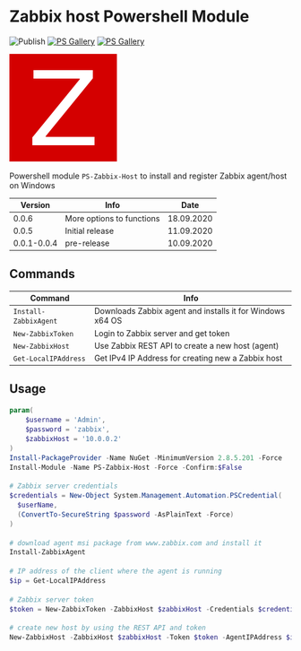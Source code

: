 # Zabbix host Powershell Module

![Publish](https://github.com/Satak/ps-zabbix-host/workflows/Publish/badge.svg)
[![PS Gallery][psgallery-badge-dt]][powershell-gallery]
[![PS Gallery][psgallery-badge-v]][powershell-gallery]

![alt text](https://raw.githubusercontent.com/Satak/ps-zabbix-host/master/icon/zabbix-icon-192x192.png 'Zabbix logo')

Powershell module `PS-Zabbix-Host` to install and register Zabbix agent/host on Windows

| Version     | Info                      | Date       |
| ----------- | ------------------------- | ---------- |
| 0.0.6       | More options to functions | 18.09.2020 |
| 0.0.5       | Initial release           | 11.09.2020 |
| 0.0.1-0.0.4 | pre-release               | 10.09.2020 |

## Commands

| Command               | Info                                                      |
| --------------------- | --------------------------------------------------------- |
| `Install-ZabbixAgent` | Downloads Zabbix agent and installs it for Windows x64 OS |
| `New-ZabbixToken`     | Login to Zabbix server and get token                      |
| `New-ZabbixHost`      | Use Zabbix REST API to create a new host (agent)          |
| `Get-LocalIPAddress`  | Get IPv4 IP Address for creating new a Zabbix host        |

## Usage

```powershell
param(
    $username = 'Admin',
    $password = 'zabbix',
    $zabbixHost = '10.0.0.2'
)
Install-PackageProvider -Name NuGet -MinimumVersion 2.8.5.201 -Force
Install-Module -Name PS-Zabbix-Host -Force -Confirm:$False

# Zabbix server credentials
$credentials = New-Object System.Management.Automation.PSCredential(
  $userName,
  (ConvertTo-SecureString $password -AsPlainText -Force)
)

# download agent msi package from www.zabbix.com and install it
Install-ZabbixAgent

# IP address of the client where the agent is running
$ip = Get-LocalIPAddress

# Zabbix server token
$token = New-ZabbixToken -ZabbixHost $zabbixHost -Credentials $credentials

# create new host by using the REST API and token
New-ZabbixHost -ZabbixHost $zabbixHost -Token $token -AgentIPAddress $ip
```

[powershell-gallery]: https://www.powershellgallery.com/packages/PS-Zabbix-Host/
[psgallery-badge-dt]: https://img.shields.io/powershellgallery/dt/PS-Zabbix-Host.svg
[psgallery-badge-v]: https://img.shields.io/powershellgallery/v/PS-Zabbix-Host.svg
